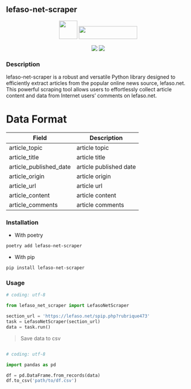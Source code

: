 ## lefaso-net-scraper

<div align="center">
  <p>
    <a href="https://pypi.org/project/lefaso-net-scraper/"><img src="https://pypi.org/static/images/logo-small.2a411bc6.svg" style="width:50px;height:50px;"></a>
    <a href="https://github.com/abdoulfataoh/lefaso-net-scraper/"><img src="https://github.githubassets.com/images/modules/logos_page/GitHub-Logo.png" style="width:160px;height:35px;"></a> 
  </p>
</div>



<div align="center">
  <p>
    <img src="https://github.com/abdoulfataoh/lefaso-net-scraper/actions/workflows/test-action.yaml/badge.svg">
    <img src="https://github.com/abdoulfataoh/lefaso-net-scraper/actions/workflows/publish-action.yaml/badge.svg">
  </p>
</div>

### Description
lefaso-net-scraper is a robust and versatile Python library designed to efficiently extract articles from the popular online news source, lefaso.net. This powerful scraping tool allows users to effortlessly collect article content and data from Internet users’ comments on lefaso.net.

# Data Format

<div align="center">

| Field                  | Description            |
|------------------------|------------------------|
| article_topic          | article topic          |
| article_title          | article title          |
| article_published_date | article published date |
| article_origin         | article origin         |
| article_url            | article url            |
| article_content        | article content        |
| article_comments       | article comments       |

</div>

### Installation

- With poetry

```bash
poetry add lefaso-net-scraper
```

- With pip

```bash
pip install lefaso-net-scraper
```

### Usage

  
```python
# coding: utf-8

from lefaso_net_scraper import LefasoNetScraper

section_url = 'https://lefaso.net/spip.php?rubrique473'
task = LefasoNetScraper(section_url)
data = task.run()
```

> Save data to csv

```python

# coding: utf-8

import pandas as pd

df = pd.DataFrame.from_records(data)
df.to_csv('path/to/df.csv')

```
